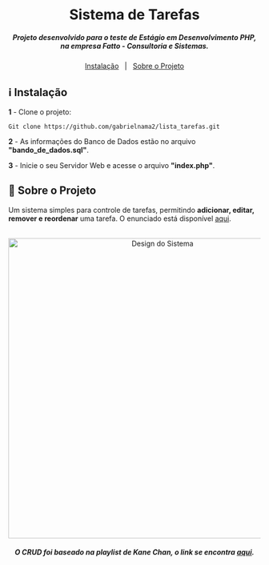 <h1 align="center">
    Sistema de Tarefas
</h1>

<h5 align="center">
  Projeto desenvolvido para o teste de Estágio em Desenvolvimento PHP, na empresa Fatto - Consultoria e Sistemas.
</h5>

<p align="center" direction="row">
  <a href="#information_source-instalação">Instalação</a>&nbsp;&nbsp;&nbsp;|&nbsp;&nbsp;
  <a href="#rocket-sobre-o-projeto">Sobre o Projeto</a>
</p>

## :information_source: Instalação

<b>1</b> - Clone o projeto:

```
Git clone https://github.com/gabrielnama2/lista_tarefas.git
```

<b>2</b> - As informações do Banco de Dados estão no arquivo <b>"bando_de_dados.sql"</b>.

<b>3</b> - Inicie o seu Servidor Web e acesse o arquivo <b>"index.php"</b>.


## :rocket: Sobre o Projeto

Um sistema simples para controle de tarefas, permitindo <b>adicionar, editar, remover e reordenar</b> uma tarefa. O enunciado está disponível <a href="https://github.com/gabrielnama2/lista_tarefas/blob/gabriel/enunciado/(Requisitos) Sistema Lista de Tarefas.pdf" target=_blank>aqui</a>.
<br><br>

<div align="center">
  <img alt="Design do Sistema" width="600" src="https://github.com/gabrielnama2/lista_tarefas/blob/gabriel/img/sistema_tarefas.gif">
</div>

<h5 align="center">
  O CRUD foi baseado na playlist de Kane Chan, o link se encontra <a href="https://www.youtube.com/playlist?list=PLXbKgo5jPQE-hiDPpimuEU_VmrXfnvD65" target=_blank>aqui</a>.
</h5>
